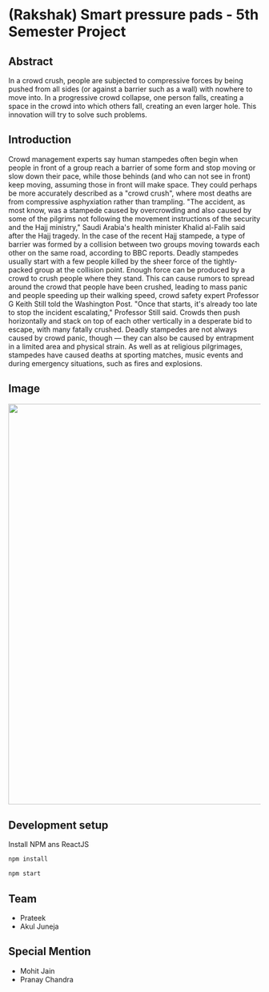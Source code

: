 # (Rakshak) Smart pressure pads - 5th Semester Project

## Abstract
In a crowd crush, people are subjected to compressive forces by being
pushed from all sides (or against a barrier such as a wall) with nowhere
to move into. In a progressive crowd collapse, one person falls, creating
a space in the crowd into which others fall, creating an even larger hole.
This innovation will try to solve such problems.

## Introduction
Crowd management experts say human stampedes often begin when
people in front of a group reach a barrier of some form and stop
moving or slow down their pace, while those behinds (and who can not
see in front) keep moving, assuming those in front will make space.
They could perhaps be more accurately described as a "crowd crush",
where most deaths are from compressive asphyxiation rather than
trampling.
"The accident, as most know, was a stampede caused by overcrowding
and also caused by some of the pilgrims not following the movement
instructions of the security and the Hajj ministry," Saudi Arabia's health
minister Khalid al-Falih said after the Hajj tragedy.
In the case of the recent Hajj stampede, a type of barrier was formed by
a collision between two groups moving towards each other on the
same road, according to BBC reports.
Deadly stampedes usually start with a few people killed by the sheer
force of the tightly-packed group at the collision point.
Enough force can be produced by a crowd to crush people where they
stand.
This can cause rumors to spread around the crowd that people have
been crushed, leading to mass panic and people speeding up their
walking speed, crowd safety expert Professor G Keith Still told the
Washington Post.
"Once that starts, it's already too late to stop the incident escalating,"
Professor Still said.
Crowds then push horizontally and stack on top of each other vertically
in a desperate bid to escape, with many fatally crushed.
Deadly stampedes are not always caused by crowd panic, though —
they can also be caused by entrapment in a limited area and physical
strain.
As well as at religious pilgrimages, stampedes have caused deaths at
sporting matches, music events and during emergency situations, such
as fires and explosions.

## Image
<img src="https://prateek76.github.io/Rakshak/VIDEOnIMAGES/1.jpeg" width="800">

## Development setup

Install NPM ans ReactJS

```sh
npm install
```

```sh
npm start
```

## Team
* Prateek
* Akul Juneja

## Special Mention
* Mohit Jain
* Pranay Chandra 


